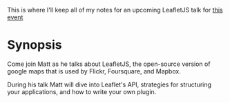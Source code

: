 This is where I'll keep all of my notes for an upcoming LeafletJS talk for [this event](http://www.meetup.com/bmorejs/events/188674662/?action=detail&trax_also_in_algorithm2=combo&eventId=188674662&traxDebug_also_in_algorithm2_picked=combo)

# Synopsis
Come join Matt as he talks about LeafletJS, the open-source version of google maps that is used by Flickr, Foursquare, and Mapbox.

During his talk Matt will dive into Leaflet's API, strategies for structuring your applications, and how to write your own plugin.